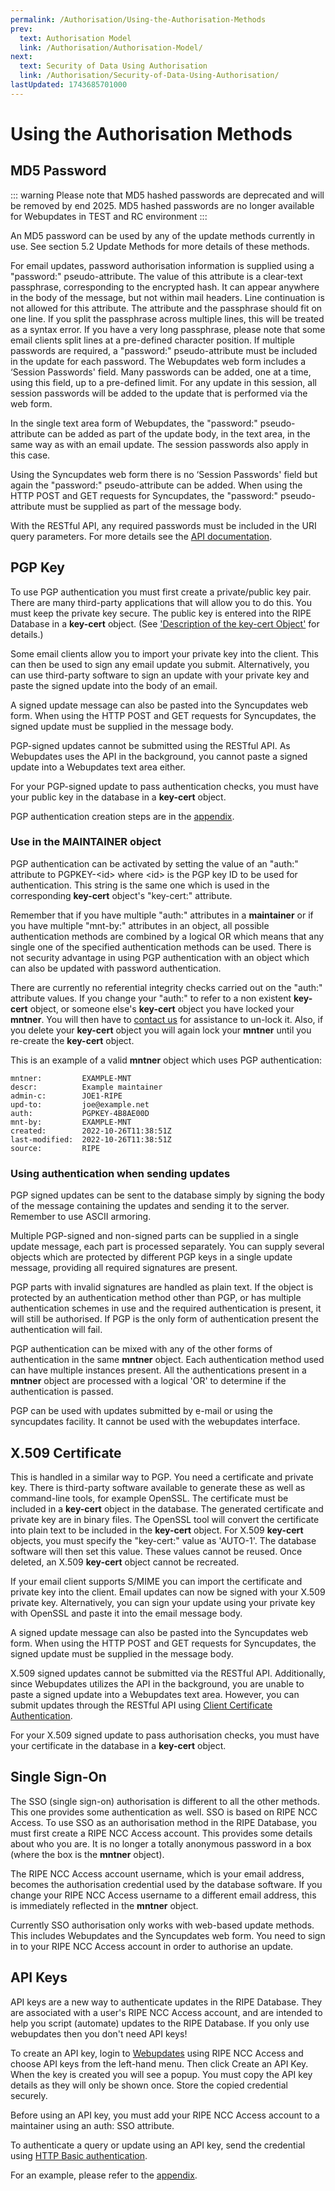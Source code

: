 ```yaml
---
permalink: /Authorisation/Using-the-Authorisation-Methods
prev:
  text: Authorisation Model
  link: /Authorisation/Authorisation-Model/
next:
  text: Security of Data Using Authorisation
  link: /Authorisation/Security-of-Data-Using-Authorisation/
lastUpdated: 1743685701000
---
```



# Using the Authorisation Methods

## MD5 Password

::: warning
Please note that MD5 hashed passwords are deprecated and will be removed by end 2025.
MD5 hashed passwords are no longer available for Webupdates in TEST and RC environment
:::

An MD5 password can be used by any of the update methods currently in use. See section 5.2 Update Methods for more details of these methods.

For email updates, password authorisation information is supplied using a "password:" pseudo-attribute. 
The value of this attribute is a clear-text passphrase, corresponding to the encrypted hash. It can appear anywhere in 
the body of the message, but not within mail headers. Line continuation is not allowed for this attribute. The attribute 
and the passphrase should fit on one line. If you split the passphrase across multiple lines, this will be treated as a 
syntax error. If you have a very long passphrase, please note that some email clients split lines at a pre-defined 
character position. If multiple passwords are required, a "password:" pseudo-attribute must be included in the update 
for each password. 
The Webupdates web form includes a ‘Session Passwords' field. Many passwords can be added, one at a time, using this 
field, up to a pre-defined limit. For any update in this session, all session passwords will be added to the update that
is performed via the web form.

In the single text area form of Webupdates, the "password:" pseudo-attribute can be added as part of the update body, 
in the text area, in the same way as with an email update. The session passwords also apply in this case.

Using the Syncupdates web form there is no ‘Session Passwords' field but again the "password:" pseudo-attribute can be 
added. When using the HTTP POST and GET requests for Syncupdates, the "password:" pseudo-attribute must be supplied as part of the message body.

With the RESTful API, any required passwords must be included in the URI query parameters. For more details see the 
[API documentation](../Update-Methods/RESTful-API/#ripe-database-restful-api).


## PGP Key

To use PGP authentication you must first create a private/public key pair. There are many third-party applications that will allow you to do this. You must keep the private key secure. The public key is entered into the RIPE Database in a **key-cert** object. (See ['Description of the key-cert Object'](../RPSL-Object-Types/Descriptions-of-Secondary-Objects/#description-of-the-key-cert-object) for details.)

Some email clients allow you to import your private key into the client. This can then be used to sign any email update you submit. Alternatively, you can use third-party software to sign an update with your private key and paste the signed update into the body of an email.

A signed update message can also be pasted into the Syncupdates web form. When using the HTTP POST and GET requests for Syncupdates, the signed update must be supplied in the message body.

PGP-signed updates cannot be submitted using the RESTful API. As Webupdates uses the API in the background, you cannot paste a signed update into a Webupdates text area either.

For your PGP-signed update to pass authentication checks, you must have your public key in the database in a **key-cert** object.

PGP authentication creation steps are in the [appendix](../Appendices/Appendix-H--PGP-Authentication-Method/#appendix-h-pgp-authentication-method).


### Use in the MAINTAINER object

PGP authentication can be activated by setting the value of an "auth:" attribute to PGPKEY-&lt;id&gt; where &lt;id&gt; is the PGP key ID to be used for authentication. This string is the same one which is used in the corresponding **key-cert** object's "key-cert:" attribute.

Remember that if you have multiple "auth:" attributes in a **maintainer** or if you have multiple "mnt-by:" attributes in an object, all possible authentication methods are combined by a logical OR which means that any single one of the specified authentication methods can be used. There is not security advantage in using PGP authentication with an object which can also be updated with password authentication.

There are currently no referential integrity checks carried out on the "auth:" attribute values. If you change your "auth:" to refer to a non existent **key-cert** object, or someone else's **key-cert** object you have locked your **mntner**. You will then have to [contact us](../How-to-Recover-Access-to-a-Maintainer-Object/#how-to-recover-access-to-a-maintainer-mntner-object) for assistance to un-lock it. Also, if you delete your **key-cert** object you will again lock your **mntner** until you re-create the **key-cert** object.

This is an example of a valid **mntner** object which uses PGP authentication:

    mntner:         EXAMPLE-MNT
    descr:          Example maintainer
    admin-c:        JOE1-RIPE
    upd-to:         joe@example.net
    auth:           PGPKEY-4B8AE00D
    mnt-by:         EXAMPLE-MNT
    created:        2022-10-26T11:38:51Z
    last-modified:  2022-10-26T11:38:51Z
    source:         RIPE


### Using authentication when sending updates

PGP signed updates can be sent to the database simply by signing the body of the message containing the updates and sending it to the server. Remember to use ASCII armoring. 

Multiple PGP-signed and non-signed parts can be supplied in a single update message, each part is processed separately. You can supply several objects which are protected by different PGP keys in a single update message, providing all required signatures are present.

PGP parts with invalid signatures are handled as plain text. If the object is protected by an authentication method other than PGP, or has multiple authentication schemes in use and the required authentication is present, it will still be authorised. If PGP is the only form of authentication present the authentication will fail. 

PGP authentication can be mixed with any of the other forms of authentication in the same **mntner** object. Each authentication method used can have multiple instances present. All the authentications present in a **mntner** object are processed with a logical 'OR' to determine if the authentication is passed.

PGP can be used with updates submitted by e-mail or using the syncupdates facility. It cannot be used with the webupdates interface.


## X.509 Certificate

This is handled in a similar way to PGP. You need a certificate and private key. There is third-party software available to generate these as well as command-line tools, for example OpenSSL. The certificate must be included in a **key-cert** object in the database. The generated certificate and private key are in binary files. The OpenSSL tool will convert the certificate into plain text to be included in the **key-cert** object. For X.509 **key-cert** objects, you must specify the "key-cert:" value as 'AUTO-1'. The database software will then set this value. These values cannot be reused. Once deleted, an X.509 **key-cert** object cannot be recreated.

If your email client supports S/MIME you can import the certificate and private key into the client. Email updates can now be signed with your X.509 private key. Alternatively, you can sign your update using your private key with OpenSSL and paste it into the email message body.

A signed update message can also be pasted into the Syncupdates web form. When using the HTTP POST and GET requests for Syncupdates, the signed update must be supplied in the message body.

X.509 signed updates cannot be submitted via the RESTful API. Additionally, since Webupdates utilizes the API in the background, you are unable to paste a signed update into a Webupdates text area. 
However, you can submit updates through the RESTful API using [Client Certificate Authentication](../Appendices/Appendix-I--Client-Certificate-Authentication/#appendix-i-client-certificate-authentication).

For your X.509 signed update to pass authorisation checks, you must have your certificate in the database in a **key-cert** object.

## Single Sign-On

The SSO (single sign-on) authorisation is different to all the other methods. This one provides some authentication as well. SSO is based on RIPE NCC Access. To use SSO as an authorisation method in the RIPE Database, you must first create a RIPE NCC Access account. This provides some details about who you are. It is no longer a totally anonymous password in a box (where the box is the **mntner** object).

The RIPE NCC Access account username, which is your email address, becomes the authorisation credential used by the database software. If you change your RIPE NCC Access username to a different email address, this is immediately reflected in the **mntner** object.

Currently SSO authorisation only works with web-based update methods. This includes Webupdates and the Syncupdates web form. You need to sign in to your RIPE NCC Access account in order to authorise an update.

## API Keys

API keys are a new way to authenticate updates in the RIPE Database. They are associated with a user's RIPE NCC Access account, and are intended to help you script (automate) updates to the RIPE Database. If you only use webupdates then you don't need API keys!

To create an API key, login to [Webupdates](https://apps.db.ripe.net/) using RIPE NCC Access and choose API keys from the left-hand menu. Then click Create an API Key. When the key is created you will see a popup. You must copy the API key details as they will only be shown once. Store the copied credential securely.

Before using an API key, you must add your RIPE NCC Access account to a maintainer using an auth: SSO attribute.

To authenticate a query or update using an API key, send the credential using [HTTP Basic authentication](https://en.wikipedia.org/wiki/Basic_access_authentication).</p><p>For an example, please refer to the [appendix](../Appendices/Appendix-K--API-Keys/#introduction).
